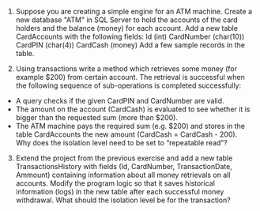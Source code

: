 1. Suppose you are creating a simple engine for an ATM
machine. Create a new database "ATM" in SQL Server
to hold the accounts of the card holders and the
balance (money) for each account. Add a new table
CardAccounts with the following fields:
Id (int)
CardNumber (char(10))
CardPIN (char(4))
CardCash (money)
Add a few sample records in the table.

2. Using transactions write a method which retrieves
some money (for example $200) from certain
account. The retrieval is successful when the
following sequence of sub-operations is completed
successfully:
* A query checks if the given CardPIN and CardNumber
are valid.
* The amount on the account (CardCash) is evaluated
to see whether it is bigger than the requested sum
(more than $200).
* The ATM machine pays the required sum (e.g. $200)
and stores in the table CardAccounts the new
amount (CardCash = CardCash - 200).
Why does the isolation level need to be set to
“repeatable read”?

3. Extend the project from the previous exercise and
add a new table TransactionsHistory with fields
(Id, CardNumber, TransactionDate, Ammount)
containing information about all money retrievals on
all accounts.
Modify the program logic so that it saves historical
information (logs) in the new table after each
successful money withdrawal.
What should the isolation level be for the
transaction?
